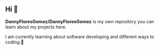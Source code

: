 ## Hi  👋

**DannyFloresGomez/DannyFloresGomez** is my own repository you can learn about my projects here.

I am currently learning about software developing and different ways to coding.🤔


  
